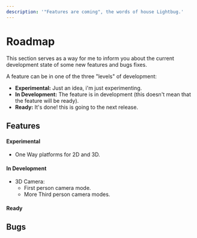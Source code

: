 ```yaml
---
description: '"Features are coming", the words of house Lightbug.'
---
```


# Roadmap

This section serves as a way for me to inform you about the current development state of some new features and bugs fixes. 

A feature can be in one of the three "levels" of development:

* **Experimental:** Just an idea, i'm just experimenting.
* **In Development:** The feature is in development \(this doesn't mean that the feature will be ready\).
* **Ready:** It's done! this is going to the next release.

## Features

#### Experimental

* One Way platforms for 2D and 3D.

#### In Development

* 3D Camera:
  * First person camera mode.
  * More Third person camera modes.

#### Ready

## Bugs







